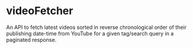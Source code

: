 # videoFetcher
An API to fetch latest videos sorted in reverse chronological order of their publishing date-time from YouTube for a given tag/search query in a paginated response.
